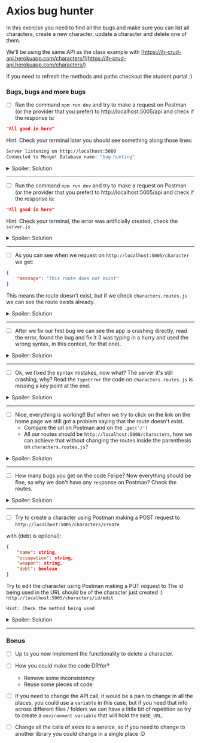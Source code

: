 # Axios bug hunter

In this exercise you need to find all the bugs and make sure you can list all characters, create a new character, update a character and delete one of them.

We'll be using the same API as the class example with [https://ih-crud-api.herokuapp.com/characters/](https://ih-crud-api.herokuapp.com/characters/)

If you need to refresh the methods and paths checkout the student portal :)

### Bugs, bugs and more bugs

-   [ ] Run the command `npm run dev` and try to make a request on Postman (or the provider that you prefer) to http://localhost:5005/api and check if the response is:

```json
"All good in here"
```

Hint: Check your terminal later you should see something along those lines:

```bash
Server listening on http://localhost:5000
Connected to Mongo! Database name: "bug-hunting"
```

<details> 
  <summary> Spoiler: Solution </summary>

on the `package.json` change the dev script to (You'll need to stop the script and start it again):

```json
  "scripts": {
    "start": "node server.js",
    "dev": "nodemon server.js"
  },
```

</details>

---

-   [ ] Run the command `npm run dev` and try to make a request on Postman (or the provider that you prefer) to http://localhost:5005/api and check if the response is:

```json
"All good in here"
```

Hint: Check your terminal, the error was artificially created, check the `server.js`

<details> 
  <summary> Spoiler: Solution </summary>

on the `server.js` remove one of the `app.listen()`

```javascript
app.listen(PORT, () => {
    console.log(`Server listening on http://localhost:${PORT}`);
});

// app.listen(PORT, () => {
//     console.log(`Server listening on http://localhost:${PORT}`);
// });
```

</details>

---

-   [ ] As you can see when we request on `http://localhost:5005/character` we get:

```json
{
    "message": "This route does not exist"
}
```

This means the route doesn't exist, but if we check `characters.routes.js` we can see the route exists already.

<details> 
  <summary> Spoiler: Solution </summary>

on the `app.js` add

```javascript
const charRoutes = require('./routes/characters.routes.js');
app.use('/', charRoutes);
```

</details>

---

-   [ ] After we fix our first bug we can see the app is crashing directly, read the error, found the bug and fix it (I was typing in a hurry and used the wrong syntax, in this context, for that one).

<details> 
  <summary> Spoiler: Solution </summary>

on the `characters.routes.js` change:

change from:

```javascript
import axios from 'axios';
```

to:

```javascript
const axios = require('axios');
```

</details>

---

-   [ ] Ok, we fixed the syntax mistakes, now what? The server it's still crashing, why? Read the `TypeError` the code on `characters.routes.js` is missing a key point at the end.

<details> 
  <summary> Spoiler: Solution </summary>

on the `characters.routes.js` add:

```javascript
module.exports = router;
```

</details>

---

-   [ ] Nice, everything is working!! But when we try to click on the link on the home page we still got a problem saying that the route doesn't exist.
    -   Compare the url on Postman and on the `.get('/')`
    -   All our routes should be `http://localhost:5000/characters`, how we can achieve that without changing the routes inside the parenthesis on `characters.routes.js`?

<details> 
  <summary> Spoiler: Solution </summary>

on the `app.js` change to:

```javascript
app.use('/characters', charRoutes);
```

</details>

---

-   [ ] How many bugs you get on the code Felipe? Now everything should be fine, so why we don't have any `res`ponse on Postman? Check the routes.

<details> 
  <summary> Spoiler: Solution </summary>

on the `characters.routes.js` change to:

```javascript
res.status(200).json({ characters: response.data });
```

</details>

---

-   [ ] Try to create a character using Postman making a POST request to `http://localhost:5005/characters/create`

with (debt is optional):

```json
{
	"name": string,
	"occupation": string,
	"weapon": string,
	"debt": boolean
}
```

Try to edit the character using Postman making a PUT request to
The id being used in the URL should be of the character just created :)
`http://localhost:5005/characters/id/edit`

`Hint: Check the method being used`

<details> 
  <summary> Spoiler: Solution </summary>

on the `characters.routes.js` on the route that updates a character change the method to PUT:

```javascript
router.put('/:id/edit', (req, res, next) => {...})

axios.put(`https://ih-crud-api.herokuapp.com/characters/${req.params.id}`, updatedCharacter);
```

</details>

---

### Bonus

-   [ ] Up to you now implement the functionality to delete a character.

-   [ ] How you could make the code DRYer?

    -   Remove some inconsistency
    -   Reuse some pieces of code

-   [ ] If you need to change the API call, it would be a pain to change in all the places, you could use a `variable` in this case, but if you need that info across different files / folders we can have a little bit of repetition so try to create a `environment variable` that will hold the `BASE_URL`.

-   [ ] Change all the calls of axios to a service, so if you need to change to another library you could change in a single place :D
